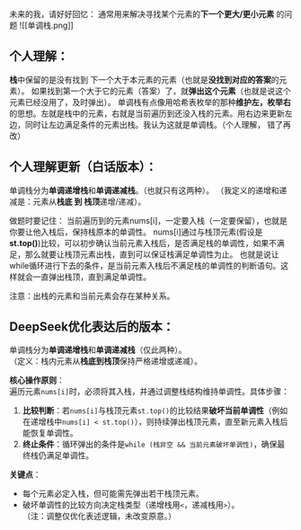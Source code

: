 未来的我，请好好回忆：
通常用来解决寻找某个元素的**下一个更大/更小元素** 的问题
![[单调栈.png]]
## 个人理解：
**栈**中保留的是没有找到 下一个大于本元素的元素（也就是**没找到对应的答案**的元素）。
如果找到第一个大于它的元素（答案）了，就**弹出这个元素**（也就是说这个元素已经没用了，及时弹出）。
单调栈有点像用哈希表枚举的那种**维护左，枚举右**的思想。左就是栈中的元素，右就是当前遍历到还没入栈的元素。用右边来更新左边，同时让左边满足条件的元素出栈。我认为这就是单调栈。（个人理解， 错了再改）

## 个人理解更新（白话版本）：
单调栈分为**单调递增栈**和**单调递减栈**。（也就只有这两种）。
（我定义的递增和递减是：元素从**栈底 到 栈顶**递增/递减）。

做题时要记住：
当前遍历到的元素nums[i]，一定要入栈（一定要保留），也就是你要让他入栈后，保持栈原本的单调性。
nums[i]通过与栈顶元素(假设是**st.top()**)比较，可以初步确认当前元素入栈后，是否满足栈的单调性，如果不满足，那么就要让栈顶元素出栈，直到可以保证栈满足单调性为止。
也就是说让while循环进行下去的条件，是当前元素入栈后不满足栈的单调性的判断语句。这样就会一直弹出栈顶，直到满足单调性。

注意：出栈的元素和当前元素会存在某种关系。

## DeepSeek优化表达后的版本：
单调栈分为**单调递增栈**和**单调递减栈**（仅此两种）。  
（定义：栈内元素从**栈底到栈顶**保持严格递增或递减）。

**核心操作原则**：  
遍历元素`nums[i]`时，必须将其入栈，并通过调整栈结构维持单调性。具体步骤：  
1. **比较判断**：若`nums[i]`与栈顶元素`st.top()`的比较结果**破坏当前单调性**（例如在递增栈中`nums[i] < st.top()`），则持续弹出栈顶元素，直至新元素入栈后能恢复单调性。 
2. **终止条件**：循环弹出的条件是`while (栈非空 && 当前元素破坏单调性)`，确保最终栈仍满足单调性。  

**关键点**：  
- 每个元素必定入栈，但可能需先弹出若干栈顶元素。  
- 破坏单调性的比较方向决定栈类型（递增栈用`<`，递减栈用`>`）。  
（注：调整仅优化表述逻辑，未改变原意。）

